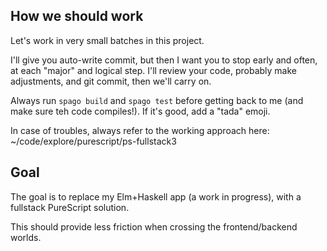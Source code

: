 ## How we should work

Let's work in very small batches in this project.

I'll give you auto-write commit, but then I want you to stop early and often, at each "major" and logical step. I'll review your code, probably make adjustments, and git commit, then we'll carry on.

Always run `spago build` and `spago test` before getting back to me (and make sure teh code compiles!). If it's good, add a "tada" emoji.

In case of troubles, always refer to the working approach here: ~/code/explore/purescript/ps-fullstack3

## Goal

The goal is to replace my Elm+Haskell app (a work in progress), with a fullstack PureScript solution.

This should provide less friction when crossing the frontend/backend worlds.